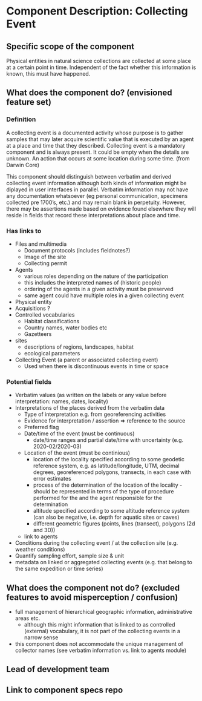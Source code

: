 Component Description: Collecting Event
=======================

## Specific scope of the component
Physical entities in natural science collections are collected at some place at a certain point in time. Independent of the fact whether this information is known, this must have happened.


## What does the component do? (envisioned feature set)

### Definition
A collecting event is a documented activity whose purpose is to gather samples that may later acquire scientific value that is executed by an agent at a place and time that they described.
Collecting event is a mandatory component and is always present. It could be empty when the details are unknown.
An action that occurs at some location during some time. (from Darwin Core)

This component should distinguish between verbatim and derived collecting event information although both kinds of information might be diplayed in user interfaces in parallel.
Verbatim information may not have any documentation whatsoever (eg personal communication, specimens collected pre 1700’s, etc.) and may remain blank in perpetuity. However, there may be assertions made based on evidence found elsewhere they will reside in fields that record these interpretations about place and time.


### Has links to
* Files and multimedia
  * Document protocols (includes fieldnotes?) 
  * Image of the site
  * Collecting permit
* Agents
  * various roles depending on the nature of the participation 
  * this includes the interpreted names of (historic people)
  * ordering of the agents in a given activity must be preserved
  * same agent could have multiple roles in a given collecting event
* Physical entity
* Acquisitions ?
* Controlled vocabularies
  * Habitat classifications
  * Country names, water bodies etc
  * Gazetteers
* sites
  * descriptions of regions, landscapes, habitat
  * ecological parameters
* Collecting Event (a parent or associated collecting event)
  * Used when there is discontinuous events in time or space

### Potential fields
* Verbatim values (as written on the labels or any value before interpretation:  names, dates, locality)
* Interpretations of the places derived from the verbatim data
  * Type of interpretation e.g. from georeferencing activities 
  * Evidence for interpretation / assertion => reference to the source
  * Preferred flag
  * Date/time of the event (must be continuous)
    * date/time ranges and partial date/time with uncertainty (e.g. 2020-02/2020-03)
  * Location of the event (must be continious)
    * location of the locality specified according to some geodetic reference system, e.g. as latitude/longitude, UTM, decimal degrees, georeferenced polygons, transects, in each case with error estimates
    * process of the determination of the location of the locality - should be represented in terms of the type of procedure performed for the and the agent responsible for the determination
    * altitude specified according to some altitude reference system (can also be negative, i.e. depth for aquatic sites or caves)
    * different geometric figures (points, lines (transect), polygons (2d and 3D))
  * link to agents
* Conditions during the collecting event / at the collection site (e.g. weather conditions)
* Quantify sampling effort, sample size & unit
* metadata on linked or aggregated collecting events (e.g. that belong to the same expedition or time series)


## What does the component __not__ do? (excluded features to avoid misperception / confusion)
* full management of hierarchical geographic information, administrative areas etc.
  * although this might information that is linked to as controlled (external) vocabulary, it is not part of the collecting events in a narrow sense
* this component does not accommodate the unique management of collector names (see verbatim information vs. link to agents module) 

## Lead of development team


## Link to component specs repo
